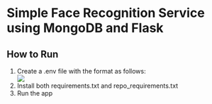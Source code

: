 <h1>Simple Face Recognition Service using MongoDB and Flask</h1>

<h2>How to Run</h2>
<ol>
  <li>Create a .env file with the format as follows:</li>
  <img src="https://user-images.githubusercontent.com/95350061/212832758-2dc35e82-2d5e-40c9-b910-0eac674e65f0.png">
  <li>Install both requirements.txt and repo_requirements.txt</li>
  <li>Run the app</li>
</ol>
